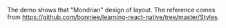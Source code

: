 The demo shows that "Mondrian" design of layout.
The reference comes from https://github.com/bonniee/learning-react-native/tree/master/Styles.
